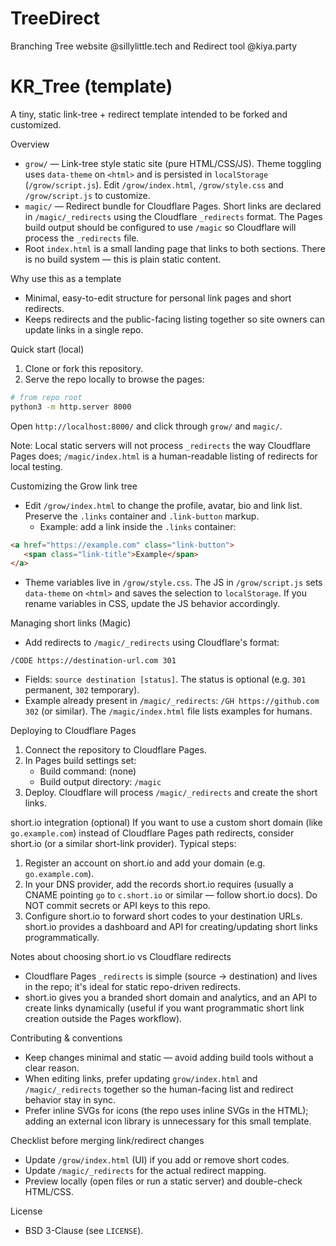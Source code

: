 # TreeDirect

Branching Tree website @sillylittle.tech and Redirect tool @kiya.party
# KR_Tree (template)

A tiny, static link-tree + redirect template intended to be forked and customized.

Overview
- `grow/` — Link-tree style static site (pure HTML/CSS/JS). Theme toggling uses `data-theme` on `<html>` and is persisted in `localStorage` (`/grow/script.js`). Edit `/grow/index.html`, `/grow/style.css` and `/grow/script.js` to customize.
- `magic/` — Redirect bundle for Cloudflare Pages. Short links are declared in `/magic/_redirects` using the Cloudflare `_redirects` format. The Pages build output should be configured to use `/magic` so Cloudflare will process the `_redirects` file.
- Root `index.html` is a small landing page that links to both sections. There is no build system — this is plain static content.

Why use this as a template
- Minimal, easy-to-edit structure for personal link pages and short redirects.
- Keeps redirects and the public-facing listing together so site owners can update links in a single repo.

Quick start (local)
1. Clone or fork this repository.
2. Serve the repo locally to browse the pages:

```bash
# from repo root
python3 -m http.server 8000
```

Open `http://localhost:8000/` and click through `grow/` and `magic/`.

Note: Local static servers will not process `_redirects` the way Cloudflare Pages does; `/magic/index.html` is a human-readable listing of redirects for local testing.

Customizing the Grow link tree
- Edit `/grow/index.html` to change the profile, avatar, bio and link list. Preserve the `.links` container and `.link-button` markup.
   - Example: add a link inside the `.links` container:

```html
<a href="https://example.com" class="link-button">
   <span class="link-title">Example</span>
</a>
```

- Theme variables live in `/grow/style.css`. The JS in `/grow/script.js` sets `data-theme` on `<html>` and saves the selection to `localStorage`. If you rename variables in CSS, update the JS behavior accordingly.

Managing short links (Magic)
- Add redirects to `/magic/_redirects` using Cloudflare's format:

```
/CODE https://destination-url.com 301
```

- Fields: `source destination [status]`. The status is optional (e.g. `301` permanent, `302` temporary).
- Example already present in `/magic/_redirects`: `/GH https://github.com 302` (or similar). The `/magic/index.html` file lists examples for humans.

Deploying to Cloudflare Pages
1. Connect the repository to Cloudflare Pages.
2. In Pages build settings set:
    - Build command: (none)
    - Build output directory: `/magic`
3. Deploy. Cloudflare will process `/magic/_redirects` and create the short links.

short.io integration (optional)
If you want to use a custom short domain (like `go.example.com`) instead of Cloudflare Pages path redirects, consider short.io (or a similar short-link provider). Typical steps:

1. Register an account on short.io and add your domain (e.g. `go.example.com`).
2. In your DNS provider, add the records short.io requires (usually a CNAME pointing `go` to `c.short.io` or similar — follow short.io docs). Do NOT commit secrets or API keys to this repo.
3. Configure short.io to forward short codes to your destination URLs. short.io provides a dashboard and API for creating/updating short links programmatically.

Notes about choosing short.io vs Cloudflare redirects
- Cloudflare Pages `_redirects` is simple (source -> destination) and lives in the repo; it's ideal for static repo-driven redirects.
- short.io gives you a branded short domain and analytics, and an API to create links dynamically (useful if you want programmatic short link creation outside the Pages workflow).

Contributing & conventions
- Keep changes minimal and static — avoid adding build tools without a clear reason.
- When editing links, prefer updating `grow/index.html` and `/magic/_redirects` together so the human-facing list and redirect behavior stay in sync.
- Prefer inline SVGs for icons (the repo uses inline SVGs in the HTML); adding an external icon library is unnecessary for this small template.

Checklist before merging link/redirect changes
- Update `/grow/index.html` (UI) if you add or remove short codes.
- Update `/magic/_redirects` for the actual redirect mapping.
- Preview locally (open files or run a static server) and double-check HTML/CSS.

License
- BSD 3-Clause (see `LICENSE`).
